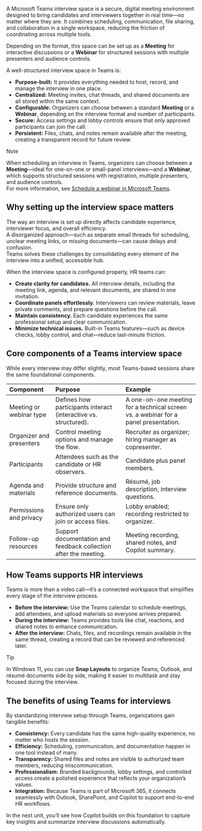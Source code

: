 A Microsoft Teams interview space is a secure, digital meeting environment designed to bring candidates and interviewers together in real time—no matter where they are. It combines scheduling, communication, file sharing, and collaboration in a single workspace, reducing the friction of coordinating across multiple tools.

Depending on the format, this space can be set up as a **Meeting** for interactive discussions or a **Webinar** for structured sessions with multiple presenters and audience controls.

A well-structured interview space in Teams is:

- **Purpose-built:** It provides everything needed to host, record, and manage the interview in one place.  
- **Centralized:** Meeting invites, chat threads, and shared documents are all stored within the same context.  
- **Configurable:** Organizers can choose between a standard **Meeting** or a **Webinar**, depending on the interview format and number of participants.  
- **Secure:** Access settings and lobby controls ensure that only approved participants can join the call.  
- **Persistent:** Files, chats, and notes remain available after the meeting, creating a transparent record for future review.  

> [!NOTE]  
> When scheduling an interview in Teams, organizers can choose between a **Meeting**—ideal for one-on-one or small-panel interviews—and a **Webinar**, which supports structured sessions with registration, multiple presenters, and audience controls.  
> For more information, see [Schedule a webinar in Microsoft Teams](https://support.microsoft.com/en-us/office/schedule-a-webinar-10b2e2a2-c6e7-4905-9c2d-648e26c957ea).

## Why setting up the interview space matters  

The way an interview is set up directly affects candidate experience, interviewer focus, and overall efficiency.  
A disorganized approach—such as separate email threads for scheduling, unclear meeting links, or missing documents—can cause delays and confusion.  
Teams solves these challenges by consolidating every element of the interview into a unified, accessible hub.

When the interview space is configured properly, HR teams can:

- **Create clarity for candidates.** All interview details, including the meeting link, agenda, and relevant documents, are shared in one invitation.  
- **Coordinate panels effortlessly.** Interviewers can review materials, leave private comments, and prepare questions before the call.  
- **Maintain consistency.** Each candidate experiences the same professional setup and clear communication.  
- **Minimize technical issues.** Built-in Teams features—such as device checks, lobby control, and chat—reduce last-minute friction.  

## Core components of a Teams interview space  

While every interview may differ slightly, most Teams-based sessions share the same foundational components.

| Component | Purpose | Example |
|:---|:---|:---|
| Meeting or webinar type | Defines how participants interact (interactive vs. structured). | A one-on-one meeting for a technical screen vs. a webinar for a panel presentation. |
| Organizer and presenters | Control meeting options and manage the flow. | Recruiter as organizer; hiring manager as copresenter. |
| Participants | Attendees such as the candidate or HR observers. | Candidate plus panel members. |
| Agenda and materials | Provide structure and reference documents. | Résumé, job description, interview questions. |
| Permissions and privacy | Ensure only authorized users can join or access files. | Lobby enabled; recording restricted to organizer. |
| Follow-up resources | Support documentation and feedback collection after the meeting. | Meeting recording, shared notes, and Copilot summary. |

## How Teams supports HR interviews  

Teams is more than a video call—it’s a connected workspace that simplifies every stage of the interview process.  

- **Before the interview:** Use the Teams calendar to schedule meetings, add attendees, and upload materials so everyone arrives prepared.  
- **During the interview:** Teams provides tools like chat, reactions, and shared notes to enhance communication.  
- **After the interview:** Chats, files, and recordings remain available in the same thread, creating a record that can be reviewed and referenced later.  

> [!TIP]  
> In Windows 11, you can use **Snap Layouts** to organize Teams, Outlook, and résumé documents side by side, making it easier to multitask and stay focused during the interview.  

## The benefits of using Teams for interviews  

By standardizing interview setup through Teams, organizations gain tangible benefits:  

- **Consistency:** Every candidate has the same high-quality experience, no matter who hosts the session.  
- **Efficiency:** Scheduling, communication, and documentation happen in one tool instead of many.  
- **Transparency:** Shared files and notes are visible to authorized team members, reducing miscommunication.  
- **Professionalism:** Branded backgrounds, lobby settings, and controlled access create a polished experience that reflects your organization’s values.  
- **Integration:** Because Teams is part of Microsoft 365, it connects seamlessly with Outlook, SharePoint, and Copilot to support end-to-end HR workflows.  

In the next unit, you’ll see how Copilot builds on this foundation to capture key insights and summarize interview discussions automatically.